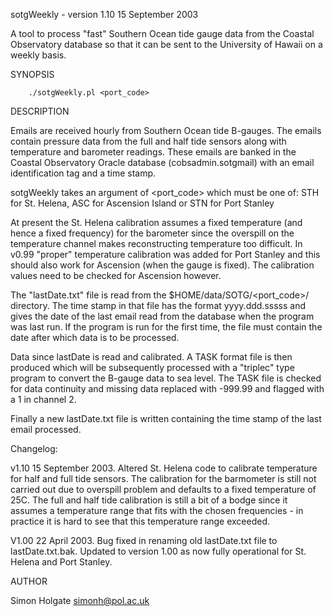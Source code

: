sotgWeekly - version 1.10 15 September 2003

A tool to process "fast" Southern Ocean tide gauge data from the Coastal 
Observatory database so that it can be sent to the University of Hawaii on a
weekly basis.

SYNOPSIS

        ./sotgWeekly.pl <port_code>

DESCRIPTION

Emails are received hourly from Southern Ocean tide B-gauges. The emails contain pressure data from the full and half tide sensors along with temperature and barometer readings. These emails are banked in the Coastal Observatory Oracle database (cobsadmin.sotgmail) with an email identification tag and a time stamp.

sotgWeekly takes an argument of <port_code> which must be one of:
STH for St. Helena,
ASC for Ascension Island or
STN for Port Stanley

At present the St. Helena calibration assumes a fixed temperature (and hence a fixed frequency) for the barometer since the overspill on the temperature channel makes reconstructing temperature too difficult. In v0.99 "proper" temperature calibration was added for Port Stanley and this should also work for Ascension (when the gauge is fixed). The calibration values need to be checked for Ascension however.

The "lastDate.txt" file is read from the $HOME/data/SOTG/<port_code>/ directory. The time stamp in that file has the format yyyy.ddd.sssss and gives the date of the last email read from the database when the program was last run. If the program is run for the first time, the file must contain the date after which data is to be processed.

Data since lastDate is read and calibrated. A TASK format file is then produced which will be subsequently processed with a "triplec" type program to convert the B-gauge data to sea level. The TASK file is checked for data continuity and missing data replaced with -999.99 and flagged with a 1 in channel 2.

Finally a new lastDate.txt file is written containing the time stamp of the last email processed.

Changelog:

v1.10 15 September 2003.
Altered St. Helena code to calibrate temperature for half and full tide
sensors. The calibration for the barmometer is still not carried out due to
overspill problem and defaults to a fixed temperature of 25C. The full and
half tide calibration is still a bit of a bodge since it assumes a temperature
range that fits with the chosen frequencies - in practice it is hard to see
that this temperature range exceeded.

V1.00 22 April 2003. 
Bug fixed in renaming old lastDate.txt file to lastDate.txt.bak. Updated to
version 1.00 as now fully operational for St. Helena and Port Stanley.
 
AUTHOR

Simon Holgate <simonh@pol.ac.uk>

